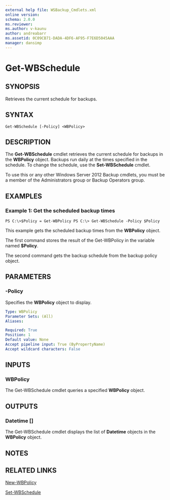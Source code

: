 ```yaml
---
external help file: WSBackup_Cmdlets.xml
online version: 
schema: 2.0.0
ms.reviewer:
ms.author: v-kaunu
author: andreabarr
ms.assetid: 0C09CB71-DADA-4DF6-AF95-F7E6D5045AAA
manager: dansimp
---
```


# Get-WBSchedule

## SYNOPSIS
Retrieves the current schedule for backups.

## SYNTAX

```
Get-WBSchedule [-Policy] <WBPolicy>
```

## DESCRIPTION
The **Get-WBSchedule** cmdlet retrieves the current schedule for backups in the **WBPolicy** object.
Backups run daily at the times specified in the schedule.
To change the schedule, use the **Set-WBSchedule** cmdlet.

To use this or any other Windows Server 2012 Backup cmdlets, you must be a member of the Administrators group or Backup Operators group.

## EXAMPLES

### Example 1: Get the scheduled backup times
```
PS C:\>$Policy = Get-WBPolicy PS C:\> Get-WBSchedule -Policy $Policy
```

This example gets the scheduled backup times from the **WBPolicy** object.

The first command stores the result of the Get-WBPolicy in the variable named **$Policy**.

The second command gets the backup schedule from the backup policy object.

## PARAMETERS

### -Policy
Specifies the **WBPolicy** object to display.

```yaml
Type: WBPolicy
Parameter Sets: (All)
Aliases: 

Required: True
Position: 1
Default value: None
Accept pipeline input: True (ByPropertyName)
Accept wildcard characters: False
```

## INPUTS

### WBPolicy
The Get-WBSchedule cmdlet queries a specified **WBPolicy** object.

## OUTPUTS

### Datetime []
The Get-WBSchedule cmdlet displays the list of **Datetime** objects in the **WBPolicy** object.

## NOTES

## RELATED LINKS

[New-WBPolicy](./New-WBPolicy.md)

[Set-WBSchedule](./Set-WBSchedule.md)

